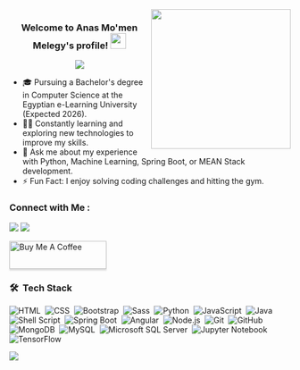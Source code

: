 <img width="250" align="right" src="https://c.tenor.com/_DOBjnGspYAAAAAM/code-coding.gif">

<h3 align="center">
  Welcome to Anas Mo'men Melegy's profile!
  <img src="https://media.giphy.com/media/hvRJCLFzcasrR4ia7z/giphy.gif" width="28">
</h3>

<!-- Typing SVG by DenverCoder1 - https://github.com/DenverCoder1/readme-typing-svg -->
<p align="center">
  <a href="https://github.com/DenverCoder1/readme-typing-svg"><img src="https://readme-typing-svg.herokuapp.com/?lines=Data%20Science%20Engineer;Software%20Engineer;Always%20learning%20new%20things&font=Fira%20Code&center=true&width=440&height=45&color=f75c7e&vCenter=true&size=22"></a>
</p> 

- 🎓 Pursuing a Bachelor's degree in Computer Science at the Egyptian e-Learning University (Expected 2026).
- 👨‍💻 Constantly learning and exploring new technologies to improve my skills.
- 💬 Ask me about my experience with Python, Machine Learning, Spring Boot, or MEAN Stack development.
- ⚡ Fun Fact: I enjoy solving coding challenges and hitting the gym.

### Connect with Me :

<a href="https://linkedin.com/in/anas-moamen" target="_blank"><img src="https://img.shields.io/badge/-Anas%20Mo'men%20Melegy-0077B5?style=for-the-badge&logo=Linkedin&logoColor=white"/></a>
<a href="mailto:anas.ben.moamen@gmail.com" target="_blank"><img src="https://img.shields.io/badge/-Email%20Me-EA4335?style=for-the-badge&logo=gmail&logoColor=white"/></a>

<a href="https://www.buymeacoffee.com/anasmoamen" target="_blank"><img src="https://cdn.buymeacoffee.com/buttons/v2/lato-orange.png" alt="Buy Me A Coffee" style="height: 50px !important;width: 174px !important;box-shadow: 0px 3px 2px 0px rgba(190, 190, 190, 0.5) !important;-webkit-box-shadow: 0px 3px 2px 0px rgba(190, 190, 190, 0.5) !important;" ></a>

### 🛠 &nbsp;Tech Stack
![HTML](https://img.shields.io/badge/-HTML-05122A?style=flat&logo=HTML5)&nbsp;
![CSS](https://img.shields.io/badge/-CSS-05122A?style=flat&logo=CSS3&logoColor=1572B6)&nbsp;
![Bootstrap](https://img.shields.io/badge/-Bootstrap-05122A?style=flat&logo=bootstrap&logoColor=563D7C)&nbsp;
![Sass](https://img.shields.io/badge/-Sass-05122A?style=flat&logo=sass)&nbsp;
![Python](https://img.shields.io/badge/-Python%20-05122A?style=flat&logo=python)&nbsp;
![JavaScript](https://img.shields.io/badge/-JavaScript-05122A?style=flat&logo=javascript)&nbsp;
![Java](https://img.shields.io/badge/-Java-05122A?style=flat&logo=java)&nbsp;
![Shell Script](https://img.shields.io/badge/-Shell%20Script-05122A?style=flat&logo=gnu-bash)&nbsp;
![Spring Boot](https://img.shields.io/badge/-Spring%20Boot-05122A?style=flat&logo=springboot)&nbsp;
![Angular](https://img.shields.io/badge/-Angular-05122A?style=flat&logo=angular)&nbsp;
![Node.js](https://img.shields.io/badge/-Node.js-05122A?style=flat&logo=node.js&logoColor=339933)&nbsp;
![Git](https://img.shields.io/badge/-Git-05122A?style=flat&logo=git)&nbsp;
![GitHub](https://img.shields.io/badge/-GitHub-05122A?style=flat&logo=github)&nbsp;
![MongoDB](https://img.shields.io/badge/-MongoDB-05122A?style=flat&logo=MongoDB)&nbsp;
![MySQL](https://img.shields.io/badge/-MySQL-05122A?style=flat&logo=mysql)&nbsp; 
![Microsoft SQL Server](https://img.shields.io/badge/-Microsoft%20SQL%20Server-05122A?style=flat&logo=microsoft-sql-server)&nbsp;
![Jupyter Notebook](https://img.shields.io/badge/-Jupyter%20Notebook-05122A?style=flat&logo=jupyter&logoColor=F37626)&nbsp;
![TensorFlow](https://img.shields.io/badge/-TensorFlow-05122A?style=flat&logo=tensorflow&logoColor=FF6F00)&nbsp;

<a href="https://komarev.com/ghpvc/?username=anasmoamen&style=for-the-badge">
    <img src="https://komarev.com/ghpvc/?username=anasmoamen&style=for-the-badge">
</a>

